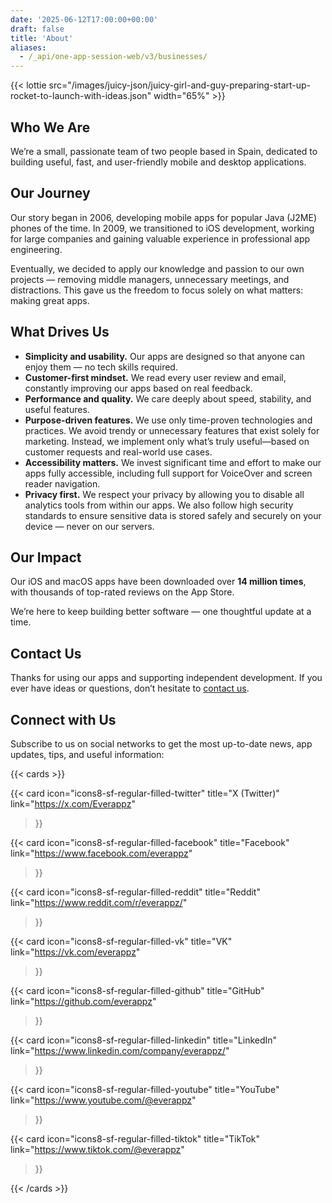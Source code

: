 ```yaml
---
date: '2025-06-12T17:00:00+00:00'
draft: false
title: 'About'
aliases:
  - /_api/one-app-session-web/v3/businesses/
---
```


{{< lottie src="/images/juicy-json/juicy-girl-and-guy-preparing-start-up-rocket-to-launch-with-ideas.json" width="65%" >}}

## Who We Are

We’re a small, passionate team of two people based in Spain, dedicated to building useful, fast, and user-friendly mobile and desktop applications.

## Our Journey

Our story began in 2006, developing mobile apps for popular Java (J2ME) phones of the time. In 2009, we transitioned to iOS development, working for large companies and gaining valuable experience in professional app engineering.

Eventually, we decided to apply our knowledge and passion to our own projects — removing middle managers, unnecessary meetings, and distractions. This gave us the freedom to focus solely on what matters: making great apps.

## What Drives Us

- **Simplicity and usability.** Our apps are designed so that anyone can enjoy them — no tech skills required.
- **Customer-first mindset.** We read every user review and email, constantly improving our apps based on real feedback.
- **Performance and quality.** We care deeply about speed, stability, and useful features.
- **Purpose-driven features.** We use only time-proven technologies and practices. We avoid trendy or unnecessary features that exist solely for marketing. Instead, we implement only what’s truly useful—based on customer requests and real-world use cases.
- **Accessibility matters.** We invest significant time and effort to make our apps fully accessible, including full support for VoiceOver and screen reader navigation.
- **Privacy first.** We respect your privacy by allowing you to disable all analytics tools from within our apps. We also follow high security standards to ensure sensitive data is stored safely and securely on your device — never on our servers.

## Our Impact

Our iOS and macOS apps have been downloaded over **14 million times**, with thousands of top-rated reviews on the App Store.

We’re here to keep building better software — one thoughtful update at a time.

## Contact Us

Thanks for using our apps and supporting independent development. If you ever have ideas or questions, don’t hesitate to [contact us](/contact).

## Connect with Us

Subscribe to us on social networks to get the most up-to-date news, app updates, tips, and useful information:

{{< cards >}}

{{< card
  icon="icons8-sf-regular-filled-twitter"
  title="X (Twitter)"
  link="https://x.com/Everappz"
>}}

{{< card
  icon="icons8-sf-regular-filled-facebook"
  title="Facebook"
  link="https://www.facebook.com/everappz"
>}}

{{< card
  icon="icons8-sf-regular-filled-reddit"
  title="Reddit"
  link="https://www.reddit.com/r/everappz/"
>}}

{{< card
  icon="icons8-sf-regular-filled-vk"
  title="VK"
  link="https://vk.com/everappz"
>}}

{{< card
  icon="icons8-sf-regular-filled-github"
  title="GitHub"
  link="https://github.com/everappz"
>}}

{{< card
  icon="icons8-sf-regular-filled-linkedin"
  title="LinkedIn"
  link="https://www.linkedin.com/company/everappz/"
>}}

{{< card
  icon="icons8-sf-regular-filled-youtube"
  title="YouTube"
  link="https://www.youtube.com/@everappz"
>}}

{{< card
  icon="icons8-sf-regular-filled-tiktok"
  title="TikTok"
  link="https://www.tiktok.com/@everappz"
>}}

{{< /cards >}}